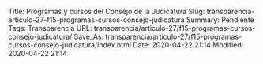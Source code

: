 Title: Programas y cursos del Consejo de la Judicatura
Slug: transparencia-articulo-27-f15-programas-cursos-consejo-judicatura
Summary: Pendiente
Tags: Transparencia
URL: transparencia/articulo-27/f15-programas-cursos-consejo-judicatura/
Save_As: transparencia/articulo-27/f15-programas-cursos-consejo-judicatura/index.html
Date: 2020-04-22 21:14
Modified: 2020-04-22 21:14


